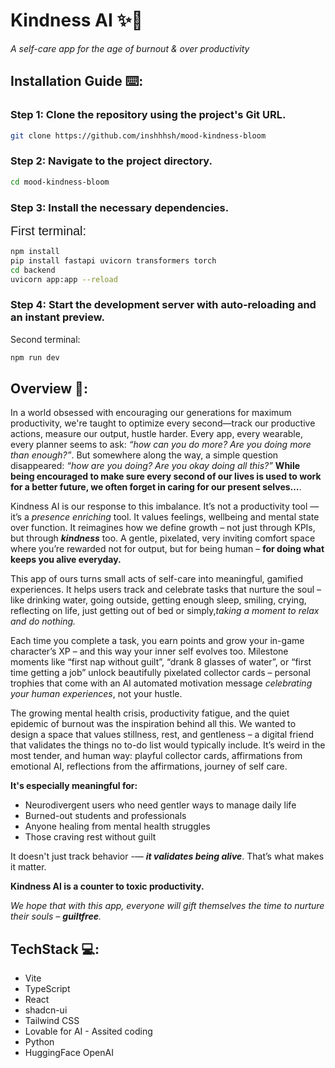 # Kindness AI ✨🩷
_A self-care app for the age of burnout & over productivity_

## Installation Guide ⌨️:

### Step 1: Clone the repository using the project's Git URL.
```bash
git clone https://github.com/inshhhsh/mood-kindness-bloom
```

### Step 2: Navigate to the project directory.
```bash
cd mood-kindness-bloom
```

### Step 3: Install the necessary dependencies.
<span style="font-family: 'Arial'; font-size: 20px;">First terminal:</span>  
  ```bash
  npm install
  pip install fastapi uvicorn transformers torch
  cd backend
  uvicorn app:app --reload
```

### Step 4: Start the development server with auto-reloading and an instant preview.
Second terminal:
  ```bash 
  npm run dev
```

## Overview 🤲:

In a world obsessed with encouraging our generations for maximum productivity, we're taught to optimize every second—track our productive actions, measure our output, hustle harder. 
Every app, every wearable, every planner seems to ask: _“how can you do more? Are you doing more than enough?”_. But somewhere along the way, a simple question disappeared: _“how are you doing? Are you okay doing all this?”_ **While being encouraged to make sure every second of our lives is used to work for a better future, we often forget in caring for our present selves…**.

Kindness AI is our response to this imbalance. It’s not a productivity tool — it’s a _presence enriching_ tool. It values feelings, wellbeing and mental state over function. It reimagines how we define growth – not just through KPIs, but through **_kindness_** too. A gentle, pixelated, very inviting comfort space where you’re rewarded not for output, but for being human – **for doing what keeps you alive everyday.**

This app of ours turns small acts of self-care into meaningful, gamified experiences. It helps users track and celebrate tasks that nurture the soul – like drinking water, going outside, getting enough sleep, smiling, crying, reflecting on life, just getting out of bed or simply,_taking a moment to relax and do nothing._

Each time you complete a task, you earn points and grow your in-game character’s XP – and this way your inner self evolves too. Milestone moments like “first nap without guilt”, “drank 8 glasses of water”, or “first time getting a job” unlock beautifully pixelated collector cards – personal trophies that come with an AI automated motivation message _celebrating your human experiences_, not your hustle.

The growing mental health crisis, productivity fatigue, and the quiet epidemic of burnout was the inspiration behind all this. We wanted to design a space that values stillness, rest, and gentleness – a digital friend that validates the things no to-do list would typically include. 
It’s weird in the most tender, and human way: playful collector cards, affirmations from emotional AI, reflections from the affirmations, journey of self care.

**It's especially meaningful for:**
- Neurodivergent users who need gentler ways to manage daily life
- Burned-out students and professionals
- Anyone healing from mental health struggles
- Those craving rest without guilt

It doesn't just track behavior -— **_it validates being alive_**. That’s what makes it matter.

**Kindness AI is a counter to toxic productivity.**

_We hope that with this app, everyone will gift themselves the time to nurture their souls –  **guiltfree**._

## TechStack 💻: 
- Vite
- TypeScript
- React
- shadcn-ui
- Tailwind CSS
- Lovable for AI - Assited coding
- Python
- HuggingFace OpenAI

